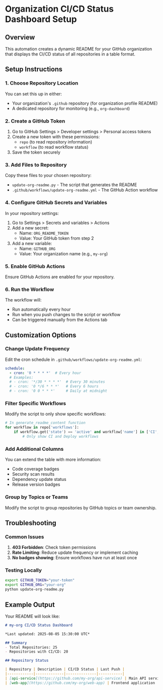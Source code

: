 # Organization CI/CD Status Dashboard Setup

## Overview
This automation creates a dynamic README for your GitHub organization that displays the CI/CD status of all repositories in a table format.

## Setup Instructions

### 1. Choose Repository Location
You can set this up in either:
- Your organization's `.github` repository (for organization profile README)
- A dedicated repository for monitoring (e.g., `org-dashboard`)

### 2. Create a GitHub Token
1. Go to GitHub Settings > Developer settings > Personal access tokens
2. Create a new token with these permissions:
   - `repo` (to read repository information)
   - `workflow` (to read workflow status)
3. Save the token securely

### 3. Add Files to Repository
Copy these files to your chosen repository:
- `update-org-readme.py` - The script that generates the README
- `.github/workflows/update-org-readme.yml` - The GitHub Action workflow

### 4. Configure GitHub Secrets and Variables
In your repository settings:
1. Go to Settings > Secrets and variables > Actions
2. Add a new secret:
   - Name: `ORG_README_TOKEN`
   - Value: Your GitHub token from step 2
3. Add a new variable:
   - Name: `GITHUB_ORG`
   - Value: Your organization name (e.g., `my-org`)

### 5. Enable GitHub Actions
Ensure GitHub Actions are enabled for your repository.

### 6. Run the Workflow
The workflow will:
- Run automatically every hour
- Run when you push changes to the script or workflow
- Can be triggered manually from the Actions tab

## Customization Options

### Change Update Frequency
Edit the cron schedule in `.github/workflows/update-org-readme.yml`:
```yaml
schedule:
  - cron: '0 * * * *'  # Every hour
  # Examples:
  # - cron: '*/30 * * * *'  # Every 30 minutes
  # - cron: '0 */6 * * *'   # Every 6 hours
  # - cron: '0 0 * * *'     # Daily at midnight
```

### Filter Specific Workflows
Modify the script to only show specific workflows:
```python
# In generate_readme_content function
for workflow in repo['workflows']:
    if workflow.get('state') == 'active' and workflow['name'] in ['CI', 'Deploy']:
        # Only show CI and Deploy workflows
```

### Add Additional Columns
You can extend the table with more information:
- Code coverage badges
- Security scan results
- Dependency update status
- Release version badges

### Group by Topics or Teams
Modify the script to group repositories by GitHub topics or team ownership.

## Troubleshooting

### Common Issues
1. **403 Forbidden**: Check token permissions
2. **Rate Limiting**: Reduce update frequency or implement caching
3. **No badges showing**: Ensure workflows have run at least once

### Testing Locally
```bash
export GITHUB_TOKEN="your-token"
export GITHUB_ORG="your-org"
python update-org-readme.py
```

## Example Output
Your README will look like:
```markdown
# my-org CI/CD Status Dashboard

*Last updated: 2025-08-05 15:30:00 UTC*

## Summary
- Total Repositories: 25
- Repositories with CI/CD: 20

## Repository Status

| Repository | Description | CI/CD Status | Last Push |
|------------|-------------|--------------|-----------|
| [api-service](https://github.com/my-org/api-service) | Main API service | [![CI](badge)](link) [![Deploy](badge)](link) | 2025-08-05 |
| [web-app](https://github.com/my-org/web-app) | Frontend application | [![Tests](badge)](link) | 2025-08-04 |
```
